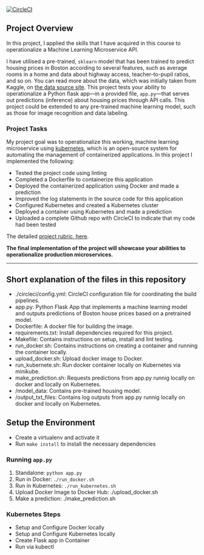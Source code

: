
[![CircleCI](https://circleci.com/gh/TRETH/Operationalize_A_Machine_Learning_Microservice_API.svg?style=svg)](https://circleci.com/gh/TRETH/Operationalize_A_Machine_Learning_Microservice_API)

## Project Overview

In this project, I applied the skills that I have acquired in this course to operationalize a Machine Learning Microservice API. 

I have utilised a pre-trained, `sklearn` model that has been trained to predict housing prices in Boston according to several features, such as average rooms in a home and data about highway access, teacher-to-pupil ratios, and so on. You can read more about the data, which was initially taken from Kaggle, on [the data source site](https://www.kaggle.com/c/boston-housing). This project tests your ability to operationalize a Python flask app—in a provided file, `app.py`—that serves out predictions (inference) about housing prices through API calls. This project could be extended to any pre-trained machine learning model, such as those for image recognition and data labeling.

### Project Tasks

My project goal was to operationalize this working, machine learning microservice using [kubernetes](https://kubernetes.io/), which is an open-source system for automating the management of containerized applications. In this project I implemented the following:
* Tested the project code using linting
* Completed a Dockerfile to containerize this application
* Deployed the containerized application using Docker and made a prediction
* Improved the log statements in the source code for this application
* Configured Kubernetes and created a Kubernetes cluster
* Deployed a container using Kubernetes and made a prediction
* Uploaded a complete Github repo with CircleCI to indicate that my code had been tested

The detailed [project rubric, here](https://review.udacity.com/#!/rubrics/2576/view).

**The final implementation of the project will showcase your abilities to operationalize production microservices.**

---

## Short explanation of the files in this repository
* ./circleci/config.yml: CircleCI configuration file for coordinating the build pipelines.
* app.py: Python Flask App that implements a machine learning model and outputs predictions of Boston house prices based on a pretrained model.
* Dockerfile: A docker file for building the image.
* requirements.txt: Install dependencies required for this project.
* Makefile: Contains instructions on setup, install and lint testing.
* run_docker.sh: Contains instructions on creating a container and running the container locally.
* upload_docker.sh: Upload docker image to Docker.
* run_kubernete.sh: Run docker container locally on Kubernetes via minikube.
* make_prediction.sh: Requests predictions from app.py runnig locally on docker and locally on Kubernetes.
* /model_data: Contains pre-trained housing model.
* /output_txt_files: Contains log outputs from app.py runnig locally on docker and locally on Kubernetes.

## Setup the Environment

* Create a virtualenv and activate it
* Run `make install` to install the necessary dependencies

### Running `app.py`

1. Standalone:  `python app.py`
2. Run in Docker:  `./run_docker.sh`
3. Run in Kubernetes:  `./run_kubernetes.sh`
4. Upload Docker Image to Docker Hub: ./upload_docker.sh
5. Make a prediction: ./make_prediction.sh

### Kubernetes Steps

* Setup and Configure Docker locally
* Setup and Configure Kubernetes locally
* Create Flask app in Container
* Run via kubectl
